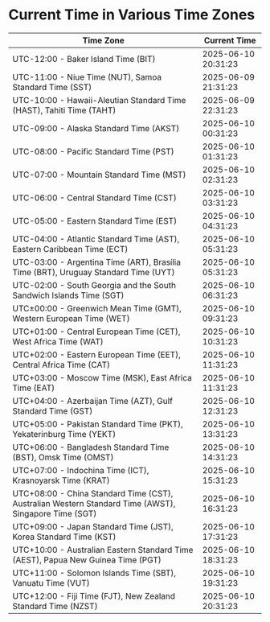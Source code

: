# Current Time in Various Time Zones

| Time Zone | Current Time |
|-----------|--------------|
| UTC-12:00 - Baker Island Time (BIT) | 2025-06-10 20:31:23 |
| UTC-11:00 - Niue Time (NUT), Samoa Standard Time (SST) | 2025-06-09 21:31:23 |
| UTC-10:00 - Hawaii-Aleutian Standard Time (HAST), Tahiti Time (TAHT) | 2025-06-09 22:31:23 |
| UTC-09:00 - Alaska Standard Time (AKST) | 2025-06-10 00:31:23 |
| UTC-08:00 - Pacific Standard Time (PST) | 2025-06-10 01:31:23 |
| UTC-07:00 - Mountain Standard Time (MST) | 2025-06-10 02:31:23 |
| UTC-06:00 - Central Standard Time (CST) | 2025-06-10 03:31:23 |
| UTC-05:00 - Eastern Standard Time (EST) | 2025-06-10 04:31:23 |
| UTC-04:00 - Atlantic Standard Time (AST), Eastern Caribbean Time (ECT) | 2025-06-10 05:31:23 |
| UTC-03:00 - Argentina Time (ART), Brasília Time (BRT), Uruguay Standard Time (UYT) | 2025-06-10 05:31:23 |
| UTC-02:00 - South Georgia and the South Sandwich Islands Time (SGT) | 2025-06-10 06:31:23 |
| UTC±00:00 - Greenwich Mean Time (GMT), Western European Time (WET) | 2025-06-10 09:31:23 |
| UTC+01:00 - Central European Time (CET), West Africa Time (WAT) | 2025-06-10 10:31:23 |
| UTC+02:00 - Eastern European Time (EET), Central Africa Time (CAT) | 2025-06-10 11:31:23 |
| UTC+03:00 - Moscow Time (MSK), East Africa Time (EAT) | 2025-06-10 11:31:23 |
| UTC+04:00 - Azerbaijan Time (AZT), Gulf Standard Time (GST) | 2025-06-10 12:31:23 |
| UTC+05:00 - Pakistan Standard Time (PKT), Yekaterinburg Time (YEKT) | 2025-06-10 13:31:23 |
| UTC+06:00 - Bangladesh Standard Time (BST), Omsk Time (OMST) | 2025-06-10 14:31:23 |
| UTC+07:00 - Indochina Time (ICT), Krasnoyarsk Time (KRAT) | 2025-06-10 15:31:23 |
| UTC+08:00 - China Standard Time (CST), Australian Western Standard Time (AWST), Singapore Time (SGT) | 2025-06-10 16:31:23 |
| UTC+09:00 - Japan Standard Time (JST), Korea Standard Time (KST) | 2025-06-10 17:31:23 |
| UTC+10:00 - Australian Eastern Standard Time (AEST), Papua New Guinea Time (PGT) | 2025-06-10 18:31:23 |
| UTC+11:00 - Solomon Islands Time (SBT), Vanuatu Time (VUT) | 2025-06-10 19:31:23 |
| UTC+12:00 - Fiji Time (FJT), New Zealand Standard Time (NZST) | 2025-06-10 20:31:23 |

